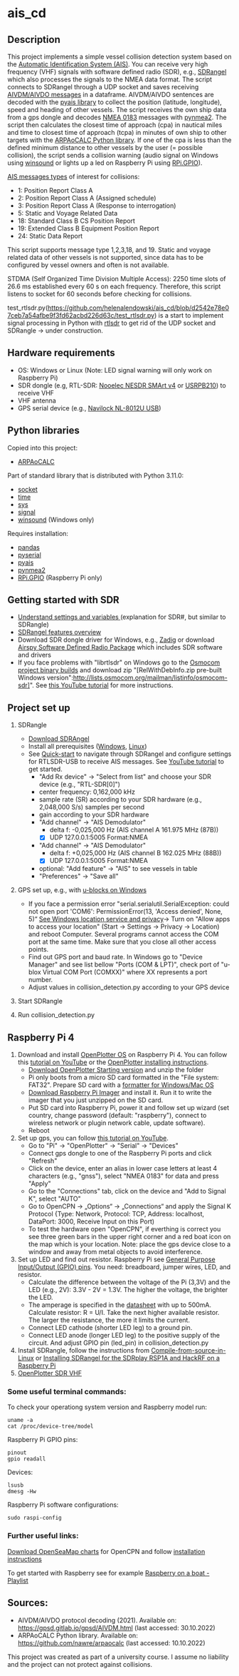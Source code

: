 # ais_cd

## Description
This project implements a simple vessel collision detection system based on the [Automatic Identification System (AIS)](https://en.wikipedia.org/wiki/Automatic_identification_system). You can receive very high frequency (VHF) signals with software defined radio (SDR), e.g., [SDRangel](https://www.sdrangel.org/) which also processes the signals to the NMEA data format.
The script connects to SDRangel through a UDP socket and saves receiving [AIVDM/AIVDO messages](https://gpsd.gitlab.io/gpsd/AIVDM.html) in a dataframe. 
AIVDM/AIVDO sentences are decoded with the [pyais library](https://pypi.org/project/pyais/) to collect the position (latitude, longitude), speed and heading of other vessels.
The script receives the own ship data from a gps dongle and decodes [NMEA 0183](https://en.wikipedia.org/wiki/NMEA_0183) messages with [pynmea2](https://pypi.org/project/pynmea2/).
The script then calculates the closest time of approach (cpa) in nautical miles and time to closest time of approach (tcpa) in minutes of own ship to other targets with the [ARPAoCALC Python library](https://github.com/nawre/arpaocalc). If one of the cpa is less than the defined minimum distance to other vessels by the user (= possible collision), the script sends a collision warning (audio signal on Windows using [winsound](https://docs.python.org/3/library/winsound.html) or lights up a led on Raspberry Pi using [RPi.GPIO](https://pypi.org/project/RPi.GPIO/)). 

[AIS messages types](https://gpsd.gitlab.io/gpsd/AIVDM.html#_ais_payload_interpretation) of interest for collisions:
- 1: Position Report Class A
- 2: Position Report Class A (Assigned schedule)
- 3: Position Report Class A (Response to interrogation)
- 5: Static and Voyage Related Data 
- 18: Standard Class B CS Position Report
- 19: Extended Class B Equipment Position Report
- 24: Static Data Report 
          
This script supports message type 1,2,3,18, and 19.
Static and voyage related data of other vessels is not supported, since data has to be configured by vessel owners and often is not available. 

STDMA (Self Organized Time Division Multiple Access): 2250 time slots of 26.6 ms established every 60 s on each frequency. Therefore, this script listens to socket for 60 seconds before checking for collisions. 

test_rtlsdr.py(https://github.com/helenalendowski/ais_cd/blob/d2542e78e07ceb7a54afbe9f3fd62acbd226d63c/test_rtlsdr.py) is a start to implement signal processing in Python with [rtlsdr](https://pypi.org/project/pyrtlsdr/) to get rid of the UDP socket and SDRangle -> under construction.

## Hardware requirements
* OS: Windows or Linux (Note: LED signal warning will only work on Raspberry Pi)
* SDR dongle (e.g, RTL-SDR: [Nooelec NESDR SMArt v4](https://www.nooelec.com/store/sdr/sdr-receivers/nesdr/nesdr-smart.html) or [USRPB210](https://www.ettus.com/all-products/ub210-kit/)) to receive VHF
* VHF antenna
* GPS serial device (e.g., [Navilock NL-8012U USB](https://www.navilock.com/produkt/62524/merkmale.html))

## Python libraries
Copied into this project: 
* [ARPAoCALC](https://github.com/nawre/arpaocalc)

Part of standard library that is distributed with Python 3.11.0: 
* [socket](https://docs.python.org/3/library/socket.html)
* [time](https://docs.python.org/3/library/time.html)
* [sys](https://docs.python.org/3/library/sys.html)
* [signal](https://docs.python.org/3/library/signal.html)
* [winsound](https://docs.python.org/3/library/winsound.html) (Windows only) 

Requires installation: 
* [pandas](https://pandas.pydata.org/)
* [pyserial](https://pyserial.readthedocs.io/en/latest/pyserial.html)
* [pyais](https://pypi.org/project/pyais/) 
* [pynmea2](https://pypi.org/project/pynmea2/)
* [RPi.GPIO](https://pypi.org/project/RPi.GPIO/) (Raspberry Pi only) 

## Getting started with SDR
- [Understand settings and variables ](https://www.rtl-sdr.com/sdrsharp-users-guide/) (explanation for SDR#, but similar to SDRangle) 
- [SDRangel features overview](https://www.rtl-sdr.com/sdrangel-features-overview-ads-b-apt-dvb-s-dab-ais-vor-aprs-and-many-more-built-in-apps/)
- Download SDR dongle driver for Windows, e.g., [Zadig](https://zadig.akeo.ie/) or download [Airspy Software Defined Radio Package](https://airspy.com/download/) which includes SDR software and drivers
- If you face problems with "librtlsdr" on Windows go to the [Osmocom project binary builds](https://osmocom.org/projects/rtl-sdr/wiki/Rtl-sdr#Windows) and download zip "[RelWithDebInfo.zip pre-built Windows version":http://lists.osmocom.org/mailman/listinfo/osmocom-sdr]". See [this YouTube tutorial](https://www.youtube.com/watch?v=XT9pybErVW8) for more instructions.

## Project set up 
1. SDRangle
    * [Download SDRAngel](https://www.sdrangel.org/)
    * Install all prerequisites ([Windows](https://github.com/f4exb/sdrangel/wiki/Compile-in-Windows), [Linux](https://github.com/f4exb/sdrangel/wiki/Compile-from-source-in-Linux))
    * See [Quick-start](https://github.com/f4exb/sdrangel/wiki/Quick-start) to navigate through SDRangel and configure settings for RTLSDR-USB to receive AIS messages. See [YouTube tutorial](https://www.youtube.com/watch?v=rTyzEOBs6oI) to get started. 
        * "Add Rx device" -> "Select from list" and choose your SDR device (e.g., "RTL-SDR[0]")
        * center frequency: 0,162,000 kHz 
        * sample rate (SR) according to your SDR hardware (e.g., 2,048,000 S/s) samples per second
        * gain according to your SDR hardware
        * "Add channel" -> "AIS Demodulator"
            * delta f: -0,025,000 Hz (AIS channel A 161.975 MHz (87B))
            * [x] UDP 127.0.0.1:5005   Format:NMEA
        * "Add channel" -> "AIS Demodulator"
            * delta f: +0,025,000 Hz (AIS channel B 162.025 MHz (88B))
            * [x] UDP 127.0.0.1:5005   Format:NMEA
        * optional: "Add feature" -> "AIS" to see vessels in table
        * "Preferences" -> "Save all"
2. GPS set up, e.g., with [u-blocks on Windows](https://canadagps.ca/blogs/knowledgebase-by-platform-windows/connect-a-gps-gnss-receiver-for-windows-maps-windows-10-os)
    * If you face a permission error "serial.serialutil.SerialException: could not open port 'COM6': PermissionError(13, 'Access denied', None, 5)“ [See Windows location service and privacy](https://support.microsoft.com/en-us/windows/windows-location-service-and-privacy-3a8eee0a-5b0b-dc07-eede-2a5ca1c49088)-> Turn on  "Allow apps to access your location" (Start  -> Settings -> Privacy -> Location) and reboot Computer. Several programs cannot access the COM port at the same time. Make sure that you close all other access points. 
    * Find out GPS port and baud rate. In Windows go to "Device Manager" and see list bellow "Ports (COM & LPT)", check port of "u-blox Virtual COM Port (COMXX)" where XX represents a port number.   
    * Adjust values in collision_detection.py according to your GPS device
    
3. Start SDRangle 

4. Run collision_detection.py


## Raspberry Pi 4 
1. Download and install [OpenPlotter OS](https://openplotter.readthedocs.io/en/3.x.x/getting_started/downloading.html) on Raspberry Pi 4. You can follow this [tutorial on YouTube](https://www.youtube.com/watch?v=WIW1iKOsoGk) or the [OpenPlotter installing instructions](https://openplotter.readthedocs.io/en/latest/getting_started/installing.html). 
    * [Download OpenPlotter Starting version](https://cloud.openmarine.net/s/mxrBi5K7zRj2gDq) and unzip the folder
    * Pi only boots from a micro SD card formatted in the "File system: FAT32". Prepare SD card with a [formatter for Windows/Mac OS](https://www.sdcard.org/downloads/formatter/)
    * [Download Raspberry Pi Imager](https://www.raspberrypi.com/software/) and install it. Run it to write the imager that you just unzipped on the SD card.
    * Put SD card into Raspberry Pi, power it and follow set up wizard (set country, change password (default: "raspberry"), connect to wireless network or plugin network cable, update software).
    * Reboot
2. Set up gps, you can follow [this tutorial on YouTube](https://www.youtube.com/watch?v=umfw8uLDkc0).
    * Go to "Pi" -> "OpenPlotter" -> "Serial" -> "Devices"
    * Connect gps dongle to one of the Raspberry Pi ports and click "Refresh"
    * Click on the device, enter an alias in lower case letters at least 4 characters (e.g., "gnss"), select "NMEA 0183" for data and press "Apply"
    * Go to the "Connections" tab, click on the device and "Add to Signal K", select "AUTO"
    * Go to OpenCPN -> „Options“ -> „Connections“ and apply the Signal K Protocol {Type: Network, Protocol: TCP, Address: localhost, DataPort: 3000, Receive Input on this Port)
    * To test the hardware open "OpenCPN", if everthing is correct you see three green bars in the upper right corner and a red boat icon on the map which is your location. Note: place the gps device close to a window and away from metal objects to avoid interference. 
3. Set up LED and find out resistor. Raspberry Pi see [General Purpose Input/Output (GPIO) pins](https://pinout.xyz/#). You need: breadboard, jumper wires, LED, and resistor. 
    * Calculate the difference between the voltage of the Pi (3,3V) and the LED (e.g., 2V): 3.3V - 2V = 1.3V. The higher the voltage, the brighter the LED. 
    * The amperage is specified in the [datasheet](https://datasheets.raspberrypi.com/rpi4/raspberry-pi-4-datasheet.pdf) with up to 500mA. Calculate resistor: R = U/I. Take the next higher available resistor. The larger the resistance, the more it limits the current.
    * Connect LED cathode (shorter LED leg) to a ground pin. 
    * Connect LED anode (longer LED leg) to the positive supply of the circuit. And adjust GPIO pin (led_pin) in collision_detection.py
4. Install SDRangle, follow the instructions from [Compile-from-source-in-Linux](https://github.com/f4exb/sdrangel/wiki/Compile-from-source-in-Linux) or [Installing SDRangel for the SDRplay RSP1A and HackRF on a Raspberry Pi](https://www.radiosrs.net/installing_SDRangel.html)
5. [OpenPlotter SDR VHF](https://github.com/openplotter/openplotter-sdr-vhf)

### Some useful terminal commands:
To check your operationg system version and Raspberry model run: 
```
uname -a
cat /proc/device-tree/model
```
Raspberry Pi GPIO pins: 
```
pinout
gpio readall
```
Devices: 
```
lsusb
dmesg -Hw
```
Raspberry Pi software configurations:
```
sudo raspi-config
```

### Further useful links:
[Download OpenSeaMap charts](https://ftp.gwdg.de/pub/misc/openstreetmap/openseamap/charts/kap/) for OpenCPN and follow [installation instructions](http://openseamap.smurf.noris.de/index.php?id=opencpn&L=1)

To get started with Raspberry see for example [Raspberry on a boat - Playlist](https://www.youtube.com/playlist?list=PLgYS2FpH2f4rLgdJ05F4KAOMvAgsLH1da)

## Sources:
* AIVDM/AIVDO protocol decoding (2021). Available on: https://gpsd.gitlab.io/gpsd/AIVDM.html (last accessed: 30.10.2022)
* ARPAoCALC Python library. Available on: https://github.com/nawre/arpaocalc (last accessed: 10.10.2022)


This project was created as part of a university course. I assume no liability and the project can not protect against collisions.
